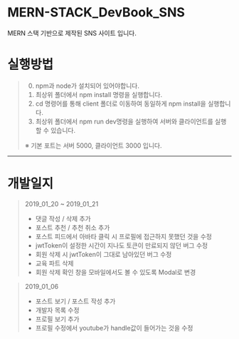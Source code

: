 # MERN-STACK_DevBook_SNS

MERN 스택 기반으로 제작된 SNS 사이트 입니다.



# 실행방법
> 
> 0. npm과 node가 설치되어 있어야합니다.
> 1. 최상위 폴더에서 npm install 명령을 실행합니다.
> 2. cd 명령어를 통해 client 폴더로 이동하여 동일하게 npm install을 실행합니다.
> 3. 최상위 폴더에서 npm run dev명령을 실행하여 서버와 클라이언트를 실행할 수 있습니다.
>  
> ※ 기본 포트는 서버 5000, 클라이언트 3000 입니다.



<hr/>



# 개발일지

> 2019_01_20 ~ 2019_01_21
> * 댓글 작성 / 삭제 추가
> * 포스트 추천 / 추천 취소 추가
> * 포스트 피드에서 아바타 클릭 시 프로필에 접근하지 못했던 것을 수정
> * jwtToken이 설정한 시간이 지나도 토큰이 만료되지 않던 버그 수정
> * 회원 삭제 시 jwtToken이 그대로 남아있던 버그 수정
> * 교육 파트 삭제
> * 회원 삭제 확인 창을 모바일에서도 볼 수 있도록 Modal로 변경


> 2019_01_06
> * 포스트 보기 / 포스트 작성 추가
> * 개발자 목록 수정
> * 프로필 보기 추가
> * 프로필 수정에서 youtube가 handle값이 들어가는 것을 수정

